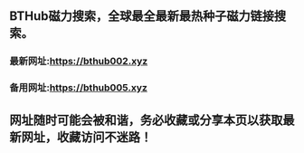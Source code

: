 ## **BTHub磁力搜索，全球最全最新最热种子磁力链接搜索。**
### 最新网址:<a href="https://bthub002.xyz" target="_blank">https://bthub002.xyz</a>
### 备用网址:<a href="https://bthub005.xyz" target="_blank">https://bthub005.xyz</a>
## 网址随时可能会被和谐，务必收藏或分享本页以获取最新网址，收藏访问不迷路！

     


